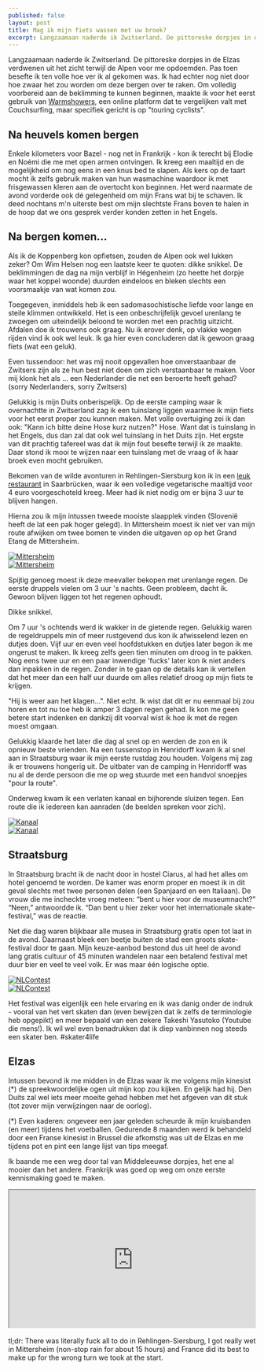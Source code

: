 ```yaml
---
published: false
layout: post
title: Mag ik mijn fiets wassen met uw broek?
excerpt: Langzaamaan naderde ik Zwitserland. De pittoreske dorpjes in de Elzas verdwenen uit het zicht terwijl de Alpen voor me opdoemden. Pas toen besefte ik ten volle hoe ver ik al gekomen was. Ik had echter nog niet door hoe zwaar het zou worden om deze bergen over te raken. Om volledig voorbereid aan de beklimming te kunnen beginnen, maakte ik voor het eerst gebruik van [Warmshowers](https://www.warmshowers.org/), een online platform dat te vergelijken valt met Couchsurfing, maar specifiek gericht is op "touring cyclists".
---
```

Langzaamaan naderde ik Zwitserland. De pittoreske dorpjes in de Elzas verdwenen uit het zicht terwijl de Alpen voor me opdoemden. Pas toen besefte ik ten volle hoe ver ik al gekomen was. Ik had echter nog niet door hoe zwaar het zou worden om deze bergen over te raken. Om volledig voorbereid aan de beklimming te kunnen beginnen, maakte ik voor het eerst gebruik van [Warmshowers](https://www.warmshowers.org/), een online platform dat te vergelijken valt met Couchsurfing, maar specifiek gericht is op "touring cyclists".

## Na heuvels komen bergen

Enkele kilometers voor Bazel - nog net in Frankrijk - kon ik terecht bij Elodie en Noémi die me met open armen ontvingen. Ik kreeg een maaltijd en de mogelijkheid om nog eens in een knus bed te slapen. Als kers op de taart mocht ik zelfs gebruik maken van hun wasmachine waardoor ik met frisgewassen kleren aan de overtocht kon beginnen. Het werd naarmate de avond vorderde ook dé gelegenheid om mijn Frans wat bij te schaven. Ik deed nochtans m'n uiterste best om mijn slechtste Frans boven te halen in de hoop dat we ons gesprek verder konden zetten in het Engels. 

## Na bergen komen...

Als ik de Koppenberg kon opfietsen, zouden de Alpen ook wel lukken zeker? Om Wim Helsen nog een laatste keer te quoten: dikke snikkel. De beklimmingen de dag na mijn verblijf in Hégenheim (zo heette het dorpje waar het koppel woonde) duurden eindeloos en bleken slechts een voorsmaakje van wat komen zou.

Toegegeven, inmiddels heb ik een sadomasochistische liefde voor lange en steile klimmen ontwikkeld. Het is een onbeschrijfelijk gevoel urenlang te zwoegen om uiteindelijk beloond te worden met een prachtig uitzicht. Afdalen doe ik trouwens ook graag. Nu ik erover denk, op vlakke wegen rijden vind ik ook wel leuk. Ik ga hier even concluderen dat ik gewoon graag fiets (wat een geluk).

Even tussendoor: het was mij nooit opgevallen hoe onverstaanbaar de Zwitsers zijn als ze hun best niet doen om zich verstaanbaar te maken. Voor mij klonk het als ... een Nederlander die net een beroerte heeft gehad? (sorry Nederlanders, sorry Zwitsers)

Gelukkig is mijn Duits onberispelijk. Op de eerste camping waar ik overnachtte in Zwitserland zag ik een tuinslang liggen waarmee ik mijn fiets voor het eerst proper zou kunnen maken. Met volle overtuiging zei ik dan ook: "Kann ich bitte deine Hose kurz nutzen?" Hose. Want dat is tuinslang in het Engels, dus dan zal dat ook wel tuinslang in het Duits zijn. Het ergste van dit prachtig tafereel was dat ik mijn fout besefte terwijl ik ze maakte. Daar stond ik mooi te wijzen naar een tuinslang met de vraag of ik haar broek even mocht gebruiken.



Bekomen van de wilde avonturen in Rehlingen-Siersburg kon ik in een [leuk restaurant](http://www.cafeknorke.de/) in Saarbrücken, waar ik een volledige vegetarische maaltijd voor 4 euro voorgeschoteld kreeg. Meer had ik niet nodig om er bijna 3 uur te blijven hangen.

Hierna zou ik mijn intussen tweede mooiste slaapplek vinden (Slovenië heeft de lat een pak hoger gelegd). In Mittersheim moest ik niet ver van mijn route afwijken om twee bomen te vinden die uitgaven op op het Grand Etang de Mittersheim.

<div class="row">
<article class="6u 12u$(xsmall) work-item">
<a href="{{ site.github.url }}/images/posts/Mittersheim1.jpg" class="image fit thumb"><img src="{{ site.github.url }}/images/posts/Mittersheim1_Small.jpg" alt="Mittersheim" /></a>
</article>
<article class="6u$ 12u$(xsmall) work-item">
<a href="{{ site.github.url }}/images/posts/Mittersheim2.jpg" class="image fit thumb"><img src="{{ site.github.url }}/images/posts/Mittersheim2_Small.jpg" alt="Mittersheim" /></a>
</article>
</div>

Spijtig genoeg moest ik deze meevaller bekopen met urenlange regen. De eerste druppels vielen om 3 uur 's nachts. Geen probleem, dacht ik. Gewoon blijven liggen tot het regenen ophoudt. 

Dikke snikkel. 

Om 7 uur 's ochtends werd ik wakker in de gietende regen. Gelukkig waren de regeldruppels min of meer rustgevend dus kon ik afwisselend lezen en dutjes doen. Vijf uur en even veel hoofdstukken en dutjes later begon ik me ongerust te maken. Ik kreeg zelfs geen tien minuten om droog in te pakken. Nog eens twee uur en een paar inwendige 'fucks' later kon ik niet anders dan inpakken in de regen. Zonder in te gaan op de details kan ik vertellen dat het meer dan een half uur duurde om alles relatief droog op mijn fiets te krijgen.

"Hij is weer aan het klagen...". Niet echt. Ik wist dat dit er nu eenmaal bij zou horen en tot nu toe heb ik amper 3 dagen regen gehad. Ik kon me geen betere start indenken en dankzij dit voorval wist ik hoe ik met de regen moest omgaan.

Gelukkig klaarde het later die dag al snel op en werden de zon en ik opnieuw beste vrienden. Na een tussenstop in Henridorff kwam ik al snel aan in Straatsburg waar ik mijn eerste rustdag zou houden. Volgens mij zag ik er trouwens hongerig uit. De uitbater van de camping in Henridorff was nu al de derde persoon die me op weg stuurde met een handvol snoepjes "pour la route". 

Onderweg kwam ik een verlaten kanaal en bijhorende sluizen tegen. Een route die ik iedereen kan aanraden (de beelden spreken voor zich).

<div class="row">
<article class="6u 12u$(xsmall) work-item">
<a href="{{ site.github.url }}/images/posts/Kanaal1.jpg" class="image fit thumb"><img src="{{ site.github.url }}/images/posts/Kanaal1_Small.jpg" alt="Kanaal" /></a>
</article>
<article class="6u$ 12u$(xsmall) work-item">
<a href="{{ site.github.url }}/images/posts/Kanaal2.jpg" class="image fit thumb"><img src="{{ site.github.url }}/images/posts/Kanaal2_Small.jpg" alt="Kanaal" /></a>
</article>
</div>

## Straatsburg

In Straatsburg bracht ik de nacht door in hostel Ciarus, al had het alles om hotel genoemd te worden. De kamer was enorm proper en moest ik in dit geval slechts met twee personen delen (een Spanjaard en een Italiaan). De vrouw die me incheckte vroeg meteen: “bent u hier voor de museumnacht?” “Neen,” antwoordde ik. “Dan bent u hier zeker voor het internationale skate-festival,” was de reactie. 

Net die dag waren blijkbaar alle musea in Straatsburg gratis open tot laat in de avond. Daarnaast bleek een beetje buiten de stad een groots skate-festival door te gaan. Mijn keuze-aanbod bestond dus uit heel de avond lang gratis cultuur of 45 minuten wandelen naar een betalend festival met duur bier en veel te veel volk. Er was maar één logische optie.

<div class="row">
<article class="6u 12u$(xsmall) work-item">
<a href="{{ site.github.url }}/images/posts/NLContest1.jpg" class="image fit thumb"><img src="{{ site.github.url }}/images/posts/NLContest1_Small.jpg" alt="NLContest" /></a>
</article>
<article class="6u$ 12u$(xsmall) work-item">
<a href="{{ site.github.url }}/images/posts/NLContest2.jpg" class="image fit thumb"><img src="{{ site.github.url }}/images/posts/NLContest2_Small.jpg" alt="NLContest" /></a>
</article>
</div>

Het festival was eigenlijk een hele ervaring en ik was danig onder de indruk - vooral van het vert skaten dan (even bewijzen dat ik zelfs de terminologie heb opgepikt) en meer bepaald van een zekere Takeshi Yasutoko (Youtube die mens!). Ik wil wel even benadrukken dat ik diep vanbinnen nog steeds een skater ben. #skater4life

## Elzas

Intussen bevond ik me midden in de Elzas waar ik me volgens mijn kinesist (*) de spreekwoordelijke ogen uit mijn kop zou kijken. En gelijk had hij. Den Duits zal wel iets meer moeite gehad hebben met het afgeven van dit stuk (tot zover mijn verwijzingen naar de oorlog).

(*) Even kaderen: ongeveer een jaar geleden scheurde ik mijn kruisbanden (en meer) tijdens het voetballen. Gedurende 8 maanden werd ik behandeld door een Franse kinesist in Brussel die afkomstig was uit de Elzas en me tijdens pot en pint een lange lijst van tips meegaf. 

Ik baande me een weg door tal van Middeleeuwse dorpjes, het ene al mooier dan het andere. Frankrijk was goed op weg om onze eerste kennismaking goed te maken.

<style>.embed-container { position: relative; padding-bottom: 56.25%; height: 0; overflow: hidden; max-width: 100%; } .embed-container iframe, .embed-container object, .embed-container embed { position: absolute; top: 0; left: 0; width: 100%; height: 100%; }</style><div class='embed-container'><iframe src='https://www.google.com/maps/d/embed?mid=1h52MkOEyZpzAVWLbLCiISP-lOKk' width='640' height='480'></iframe></div>
<br>
tl;dr: There was literally fuck all to do in Rehlingen-Siersburg, I got really wet in Mittersheim (non-stop rain for about 15 hours) and France did its best to make up for the wrong turn we took at the start.
